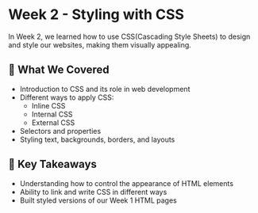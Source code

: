 # Week 2 - Styling with CSS

In Week 2, we learned how to use CSS(Cascading Style Sheets) to design and style our websites, making them visually appealing.

## 🎨 What We Covered

- Introduction to CSS and its role in web development
- Different ways to apply CSS:
  - Inline CSS
  - Internal CSS
  - External CSS
- Selectors and properties
- Styling text, backgrounds, borders, and layouts

## 📝 Key Takeaways

- Understanding how to control the appearance of HTML elements
- Ability to link and write CSS in different ways
- Built styled versions of our Week 1 HTML pages
